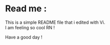 # Read me :

This is a simple README file that i edited with Vi.  
I am feeling so cool RN !

Have a good day ! 
